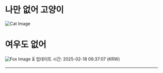
# 나만 없어 고양이

![Cat Image](https://cdn2.thecatapi.com/images/e5r.jpg)

# 여우도 없어
![Fox Image](https://randomfox.ca/images/12.jpg)
⏳ 업데이트 시간: 2025-02-18 09:37:07 (KRW)

---
